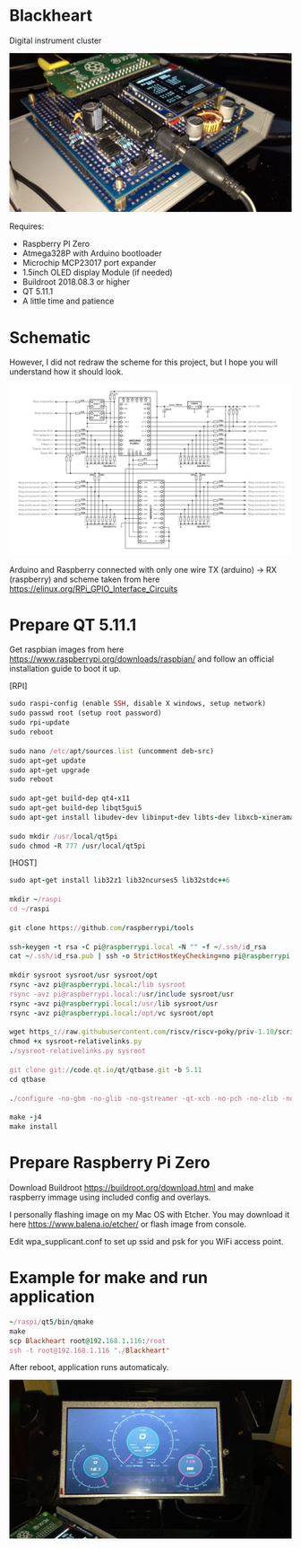 # Blackheart
Digital instrument cluster

![preview 1](https://github.com/helimania/Blackheart/blob/master/preview1.jpg)

Requires:
- Raspberry PI Zero
- Atmega328P with Arduino bootloader
- Microchip MCP23017 port expander
- 1.5inch OLED display Module (if needed)
- Buildroot 2018.08.3 or higher
- QT 5.11.1
- А little time and patience

# Schematic

However, I did not redraw the scheme for this project, but I hope you will understand how it should look.

![schematic](https://github.com/helimania/Blackheart/blob/master/ProMini-v2-OLED-Pi/ProMini-v1-schematic.jpg)

Arduino and Raspberry connected with only one wire TX (arduino) -> RX (raspberry) and scheme taken from here https://elinux.org/RPi_GPIO_Interface_Circuits

# Prepare QT 5.11.1

Get raspbian images from here https://www.raspberrypi.org/downloads/raspbian/ and follow an official installation guide to boot it up.

[RPI]

```ruby
sudo raspi-config (enable SSH, disable X windows, setup network)
sudo passwd root (setup root password)
sudo rpi-update
sudo reboot

sudo nano /etc/apt/sources.list (uncomment deb-src)
sudo apt-get update
sudo apt-get upgrade
sudo reboot

sudo apt-get build-dep qt4-x11
sudo apt-get build-dep libqt5gui5
sudo apt-get install libudev-dev libinput-dev libts-dev libxcb-xinerama0-dev libxcb-xinerama0

sudo mkdir /usr/local/qt5pi
sudo chmod -R 777 /usr/local/qt5pi
```

[HOST]

```ruby
sudo apt-get install lib32z1 lib32ncurses5 lib32stdc++6

mkdir ~/raspi
cd ~/raspi

git clone https://github.com/raspberrypi/tools

ssh-keygen -t rsa -C pi@raspberrypi.local -N "" -f ~/.ssh/id_rsa
cat ~/.ssh/id_rsa.pub | ssh -o StrictHostKeyChecking=no pi@raspberrypi.local "mkdir -p .ssh && chmod 700 .ssh && cat >> .ssh/authorized_keys"

mkdir sysroot sysroot/usr sysroot/opt
rsync -avz pi@raspberrypi.local:/lib sysroot
rsync -avz pi@raspberrypi.local:/usr/include sysroot/usr
rsync -avz pi@raspberrypi.local:/usr/lib sysroot/usr
rsync -avz pi@raspberrypi.local:/opt/vc sysroot/opt

wget https_://raw.githubusercontent.com/riscv/riscv-poky/priv-1.10/scripts/sysroot-relativelinks.py
chmod +x sysroot-relativelinks.py
./sysroot-relativelinks.py sysroot

git clone git://code.qt.io/qt/qtbase.git -b 5.11
cd qtbase

./configure -no-gbm -no-glib -no-gstreamer -qt-xcb -no-pch -no-zlib -no-use-gold-linker -release -opengl es2 -device linux-rasp-pi-g++ -device-option CROSS_COMPILE=~/raspi/tools/arm-bcm2708/gcc-linaro-arm-linux-gnueabihf-raspbian/bin/arm-linux-gnueabihf- -sysroot ~/raspi/sysroot -opensource -confirm-license -make libs -prefix /usr/local/qt5pi -extprefix ~/raspi/qt5pi -hostprefix ~/raspi/qt5 -v

make -j4
make install
```

# Prepare Raspberry Pi Zero

Download Buildroot https://buildroot.org/download.html and make raspberry immage using included config and overlays.

I personally flashing image on my Mac OS with Etcher. You may download it here https://www.balena.io/etcher/ or flash image from console.

Edit wpa_supplicant.conf to set up ssid and psk for you WiFi access point.

# Example for make and run application

```ruby
~/raspi/qt5/bin/qmake
make
scp Blackheart root@192.168.1.116:/root
ssh -t root@192.168.1.116 "./Blackheart"
```

After reboot, application runs automaticaly.

![preview 2](https://github.com/helimania/Blackheart/blob/master/preview2.jpg)

